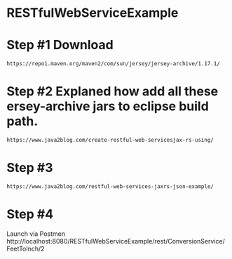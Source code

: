 # RESTfulWebServiceExample
# Step #1 Download
	https://repo1.maven.org/maven2/com/sun/jersey/jersey-archive/1.17.1/
# Step #2 Explaned how add all these ersey-archive jars to eclipse build path.
	https://www.java2blog.com/create-restful-web-servicesjax-rs-using/
# Step #3 
	https://www.java2blog.com/restful-web-services-jaxrs-json-example/
# Step #4
Launch via Postmen http://localhost:8080/RESTfulWebServiceExample/rest/ConversionService/FeetToInch/2